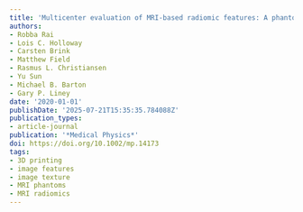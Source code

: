 ```yaml
---
title: 'Multicenter evaluation of MRI-based radiomic features: A phantom study'
authors:
- Robba Rai
- Lois C. Holloway
- Carsten Brink
- Matthew Field
- Rasmus L. Christiansen
- Yu Sun
- Michael B. Barton
- Gary P. Liney
date: '2020-01-01'
publishDate: '2025-07-21T15:35:35.784088Z'
publication_types:
- article-journal
publication: '*Medical Physics*'
doi: https://doi.org/10.1002/mp.14173
tags:
- 3D printing
- image features
- image texture
- MRI phantoms
- MRI radiomics
---
```

